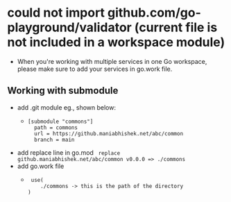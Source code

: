 # could not import github.com/go-playground/validator (current file is not included in a workspace module)
- When you're working with multiple services in one Go workspace, please make sure to add your services in go.work file.
## Working with submodule
-  add .git module eg., shown below:
    - ```
      [submodule "commons"]
    	path = commons
    	url = https://github.maniabhishek.net/abc/common
    	branch = main
      ```
- add replace line in go.mod ``` replace github.maniabhishek.net/abc/common v0.0.0 => ./commons```
- add go.work file
  - ```
     use(
        ./commons -> this is the path of the directory
    )
    ```

